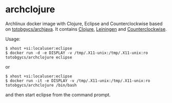 # archclojure
Archlinux docker image with Clojure, Eclipse and Counterclockwise based on [totobgycs/archjava](https://registry.hub.docker.com/u/totobgycs/archjava/).
It contains [Clojure](clojure.org), [Leiningen](leiningen.org) and [Counterclockwise](http://www.ccw-ide.org/). 

Usage:

```
$ xhost +si:localuser:eclipse
$ docker run -d -e DISPLAY -v /tmp/.X11-unix:/tmp/.X11-unix:ro totobgycs/archclojure eclipse
```

or

```
$ xhost +si:localuser:eclipse
$ docker run -it -e DISPLAY -v /tmp/.X11-unix:/tmp/.X11-unix:ro totobgycs/archclojure /bin/bash
```

and then start eclipse from the command prompt.
